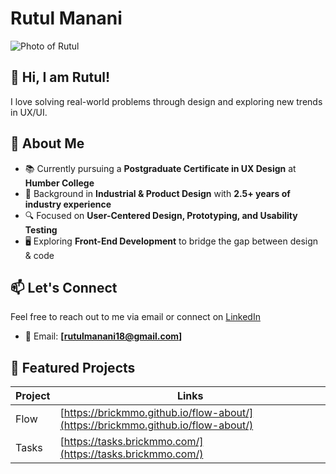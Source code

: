 # Rutul Manani

![Photo of Rutul](/images/rutulmanani.png "Photo of Rutul")

## 👋 Hi, I am Rutul!

I love solving real-world problems through design and exploring new trends in UX/UI.

## 🚀 About Me

- 📚 Currently pursuing a **Postgraduate Certificate in UX Design** at **Humber College**
- 🎨 Background in **Industrial & Product Design** with **2.5+ years of industry experience**
- 🔍 Focused on **User-Centered Design, Prototyping, and Usability Testing**
- 🖥 Exploring **Front-End Development** to bridge the gap between design & code

## 📫 Let's Connect

Feel free to reach out to me via email or connect on [LinkedIn](https://www.linkedin.com/in/rutulmanani/)

- 📧 Email: **[rutulmanani18@gmail.com]**

## 📌 Featured Projects
| Project | Links                                                                            |
| ------- | -------------------------------------------------------------------------------- |
| Flow    | [https://brickmmo.github.io/flow-about/](https://brickmmo.github.io/flow-about/) |
| Tasks   | [https://tasks.brickmmo.com/](https://tasks.brickmmo.com/)                       |